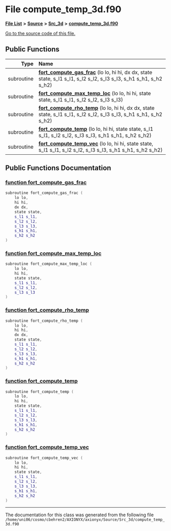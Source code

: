 
# File compute\_temp\_3d.f90


[**File List**](files.md) **>** [**Source**](dir_74389ed8173ad57b461b9d623a1f3867.md) **>** [**Src\_3d**](dir_723248e6e98dc7cb10ec13b7569a328c.md) **>** [**compute\_temp\_3d.f90**](compute__temp__3d_8f90.md)

[Go to the source code of this file.](compute__temp__3d_8f90_source.md)


















## Public Functions

| Type | Name |
| ---: | :--- |
|  subroutine | [**fort\_compute\_gas\_frac**](compute__temp__3d_8f90.md#function-fort-compute-gas-frac) (lo lo, hi hi, dx dx, state state, s\_l1 s\_l1, s\_l2 s\_l2, s\_l3 s\_l3, s\_h1 s\_h1, s\_h2 s\_h2) <br> |
|  subroutine | [**fort\_compute\_max\_temp\_loc**](compute__temp__3d_8f90.md#function-fort-compute-max-temp-loc) (lo lo, hi hi, state state, s\_l1 s\_l1, s\_l2 s\_l2, s\_l3 s\_l3) <br> |
|  subroutine | [**fort\_compute\_rho\_temp**](compute__temp__3d_8f90.md#function-fort-compute-rho-temp) (lo lo, hi hi, dx dx, state state, s\_l1 s\_l1, s\_l2 s\_l2, s\_l3 s\_l3, s\_h1 s\_h1, s\_h2 s\_h2) <br> |
|  subroutine | [**fort\_compute\_temp**](compute__temp__3d_8f90.md#function-fort-compute-temp) (lo lo, hi hi, state state, s\_l1 s\_l1, s\_l2 s\_l2, s\_l3 s\_l3, s\_h1 s\_h1, s\_h2 s\_h2) <br> |
|  subroutine | [**fort\_compute\_temp\_vec**](compute__temp__3d_8f90.md#function-fort-compute-temp-vec) (lo lo, hi hi, state state, s\_l1 s\_l1, s\_l2 s\_l2, s\_l3 s\_l3, s\_h1 s\_h1, s\_h2 s\_h2) <br> |








## Public Functions Documentation


### <a href="#function-fort-compute-gas-frac" id="function-fort-compute-gas-frac">function fort\_compute\_gas\_frac </a>


```cpp
subroutine fort_compute_gas_frac (
    lo lo,
    hi hi,
    dx dx,
    state state,
    s_l1 s_l1,
    s_l2 s_l2,
    s_l3 s_l3,
    s_h1 s_h1,
    s_h2 s_h2
) 
```



### <a href="#function-fort-compute-max-temp-loc" id="function-fort-compute-max-temp-loc">function fort\_compute\_max\_temp\_loc </a>


```cpp
subroutine fort_compute_max_temp_loc (
    lo lo,
    hi hi,
    state state,
    s_l1 s_l1,
    s_l2 s_l2,
    s_l3 s_l3
) 
```



### <a href="#function-fort-compute-rho-temp" id="function-fort-compute-rho-temp">function fort\_compute\_rho\_temp </a>


```cpp
subroutine fort_compute_rho_temp (
    lo lo,
    hi hi,
    dx dx,
    state state,
    s_l1 s_l1,
    s_l2 s_l2,
    s_l3 s_l3,
    s_h1 s_h1,
    s_h2 s_h2
) 
```



### <a href="#function-fort-compute-temp" id="function-fort-compute-temp">function fort\_compute\_temp </a>


```cpp
subroutine fort_compute_temp (
    lo lo,
    hi hi,
    state state,
    s_l1 s_l1,
    s_l2 s_l2,
    s_l3 s_l3,
    s_h1 s_h1,
    s_h2 s_h2
) 
```



### <a href="#function-fort-compute-temp-vec" id="function-fort-compute-temp-vec">function fort\_compute\_temp\_vec </a>


```cpp
subroutine fort_compute_temp_vec (
    lo lo,
    hi hi,
    state state,
    s_l1 s_l1,
    s_l2 s_l2,
    s_l3 s_l3,
    s_h1 s_h1,
    s_h2 s_h2
) 
```



------------------------------
The documentation for this class was generated from the following file `/home/uni06/cosmo/cbehren2/AXIONYX/axionyx/Source/Src_3d/compute_temp_3d.f90`